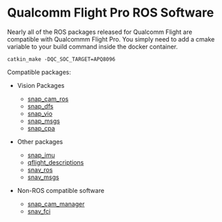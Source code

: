 # Qualcomm Flight Pro ROS Software

Nearly all of the ROS packages released for Qualcomm Flight are compatible with Qualcommm Flight Pro.  You simply need to add a cmake variable to your build command inside the docker container.

```
catkin_make -DQC_SOC_TARGET=APQ8096
```

Compatible packages:
* Vision Packages 
  * [snap_cam_ros](https://github.com/ATLFlight/snap_cam_ros)
  * [snap_dfs](https://github.com/ATLFlight/drf-ros-example)
  * [snap_vio](https://github.com/ATLFlight/snap_vio)
  * [snap_msgs](https://github.com/ATLFlight/snap_msgs)
  * [snap_cpa](https://github.com/ATLFlight/snap_cpa)
* Other packages
  * [snap_imu](https://github.com/ATLFlight/snap_imu)
  * [qflight_descriptions](https://github.com/ATLFlight/qflight_descriptions)
  * [snav_ros](https://github.com/ATLFlight/snav_ros)
  * [snav_msgs](https://github.com/ATLFlight/snav_msgs)

* Non-ROS compatible software
  * [snap_cam_manager](https://github.com/ATLFlight/snap_cam_manager)
  * [snav_fci](https://github.com/ATLFlight/snav_fci)
